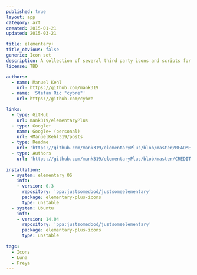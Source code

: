 ```yaml
---
published: true
layout: app
category: art
created: 2015-01-21
updated: 2015-03-21

title: elementary+
title_obvious: false
generic: Icon set
description: A collection of several third party icons and scripts for panel indicators as an addition to the default icon theme.
license: TBD

authors: 
  - name: Manuel Kehl
    url: https://github.com/mank319
  - name: 'Stefan Ric "cybre"'
    url: https://github.com/cybre

links:
  - type: GitHub
    url: mank319/elementaryPlus
  - type: Google+
    name: Google+ (personal)
    url: +ManuelKehl319/posts
  - type: Readme
    url: 'https://github.com/mank319/elementaryPlus/blob/master/README.md'
  - type: Authors
    url: 'https://github.com/mank319/elementaryPlus/blob/master/CREDIT.csv'
    
installation:
  - system: elementary OS
    info: 
    - version: 0.3
      repository: 'ppa:justsomedood/justsomeelementary'
      package: elementary-plus-icons 
      type: unstable
  - system: Ubuntu
    info: 
    - version: 14.04
      repository: 'ppa:justsomedood/justsomeelementary'
      package: elementary-plus-icons 
      type: unstable
      
tags: 
  - Icons
  - Luna
  - Freya
---
```

